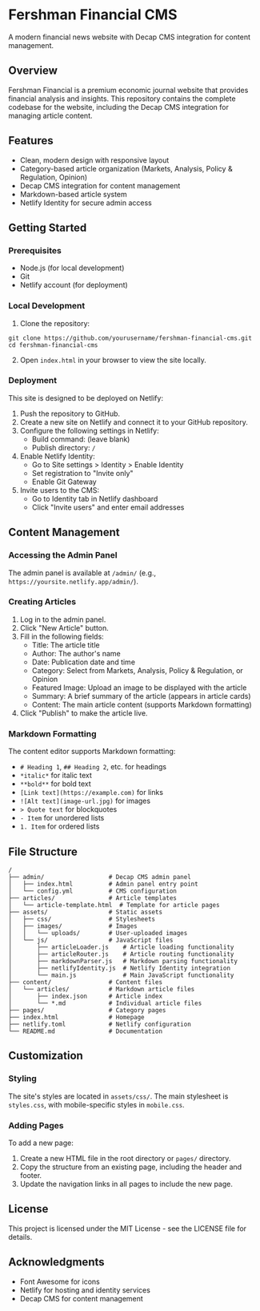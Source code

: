# Fershman Financial CMS

A modern financial news website with Decap CMS integration for content management.

## Overview

Fershman Financial is a premium economic journal website that provides financial analysis and insights. This repository contains the complete codebase for the website, including the Decap CMS integration for managing article content.

## Features

- Clean, modern design with responsive layout
- Category-based article organization (Markets, Analysis, Policy & Regulation, Opinion)
- Decap CMS integration for content management
- Markdown-based article system
- Netlify Identity for secure admin access

## Getting Started

### Prerequisites

- Node.js (for local development)
- Git
- Netlify account (for deployment)

### Local Development

1. Clone the repository:
```
git clone https://github.com/yourusername/fershman-financial-cms.git
cd fershman-financial-cms
```

2. Open `index.html` in your browser to view the site locally.

### Deployment

This site is designed to be deployed on Netlify:

1. Push the repository to GitHub.
2. Create a new site on Netlify and connect it to your GitHub repository.
3. Configure the following settings in Netlify:
   - Build command: (leave blank)
   - Publish directory: `/`
4. Enable Netlify Identity:
   - Go to Site settings > Identity > Enable Identity
   - Set registration to "Invite only"
   - Enable Git Gateway
5. Invite users to the CMS:
   - Go to Identity tab in Netlify dashboard
   - Click "Invite users" and enter email addresses

## Content Management

### Accessing the Admin Panel

The admin panel is available at `/admin/` (e.g., `https://yoursite.netlify.app/admin/`).

### Creating Articles

1. Log in to the admin panel.
2. Click "New Article" button.
3. Fill in the following fields:
   - Title: The article title
   - Author: The author's name
   - Date: Publication date and time
   - Category: Select from Markets, Analysis, Policy & Regulation, or Opinion
   - Featured Image: Upload an image to be displayed with the article
   - Summary: A brief summary of the article (appears in article cards)
   - Content: The main article content (supports Markdown formatting)
4. Click "Publish" to make the article live.

### Markdown Formatting

The content editor supports Markdown formatting:

- `# Heading 1`, `## Heading 2`, etc. for headings
- `*italic*` for italic text
- `**bold**` for bold text
- `[Link text](https://example.com)` for links
- `![Alt text](image-url.jpg)` for images
- `> Quote text` for blockquotes
- `- Item` for unordered lists
- `1. Item` for ordered lists

## File Structure

```
/
├── admin/                  # Decap CMS admin panel
│   ├── index.html          # Admin panel entry point
│   └── config.yml          # CMS configuration
├── articles/               # Article templates
│   └── article-template.html  # Template for article pages
├── assets/                 # Static assets
│   ├── css/                # Stylesheets
│   ├── images/             # Images
│   │   └── uploads/        # User-uploaded images
│   └── js/                 # JavaScript files
│       ├── articleLoader.js    # Article loading functionality
│       ├── articleRouter.js    # Article routing functionality
│       ├── markdownParser.js   # Markdown parsing functionality
│       ├── netlifyIdentity.js  # Netlify Identity integration
│       └── main.js             # Main JavaScript functionality
├── content/                # Content files
│   └── articles/           # Markdown article files
│       ├── index.json      # Article index
│       └── *.md            # Individual article files
├── pages/                  # Category pages
├── index.html              # Homepage
├── netlify.toml            # Netlify configuration
└── README.md               # Documentation
```

## Customization

### Styling

The site's styles are located in `assets/css/`. The main stylesheet is `styles.css`, with mobile-specific styles in `mobile.css`.

### Adding Pages

To add a new page:
1. Create a new HTML file in the root directory or `pages/` directory.
2. Copy the structure from an existing page, including the header and footer.
3. Update the navigation links in all pages to include the new page.

## License

This project is licensed under the MIT License - see the LICENSE file for details.

## Acknowledgments

- Font Awesome for icons
- Netlify for hosting and identity services
- Decap CMS for content management
